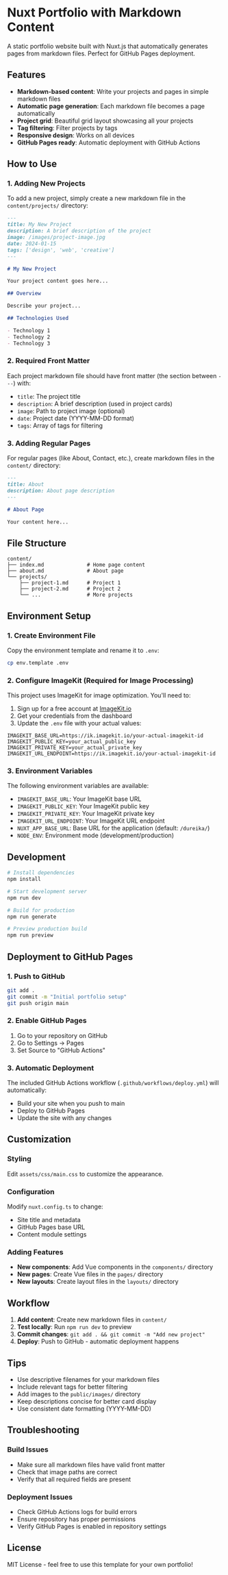 # Nuxt Portfolio with Markdown Content

A static portfolio website built with Nuxt.js that automatically generates pages from markdown files. Perfect for GitHub Pages deployment.

## Features

- **Markdown-based content**: Write your projects and pages in simple markdown files
- **Automatic page generation**: Each markdown file becomes a page automatically
- **Project grid**: Beautiful grid layout showcasing all your projects
- **Tag filtering**: Filter projects by tags
- **Responsive design**: Works on all devices
- **GitHub Pages ready**: Automatic deployment with GitHub Actions

## How to Use

### 1. Adding New Projects

To add a new project, simply create a new markdown file in the `content/projects/` directory:

```markdown
---
title: My New Project
description: A brief description of the project
image: /images/project-image.jpg
date: 2024-01-15
tags: ['design', 'web', 'creative']
---

# My New Project

Your project content goes here...

## Overview

Describe your project...

## Technologies Used

- Technology 1
- Technology 2
- Technology 3
```

### 2. Required Front Matter

Each project markdown file should have front matter (the section between `---`) with:

- `title`: The project title
- `description`: A brief description (used in project cards)
- `image`: Path to project image (optional)
- `date`: Project date (YYYY-MM-DD format)
- `tags`: Array of tags for filtering

### 3. Adding Regular Pages

For regular pages (like About, Contact, etc.), create markdown files in the `content/` directory:

```markdown
---
title: About
description: About page description
---

# About Page

Your content here...
```

## File Structure

```
content/
├── index.md              # Home page content
├── about.md              # About page
└── projects/
    ├── project-1.md      # Project 1
    ├── project-2.md      # Project 2
    └── ...               # More projects
```

## Environment Setup

### 1. Create Environment File

Copy the environment template and rename it to `.env`:

```bash
cp env.template .env
```

### 2. Configure ImageKit (Required for Image Processing)

This project uses ImageKit for image optimization. You'll need to:

1. Sign up for a free account at [ImageKit.io](https://imagekit.io/)
2. Get your credentials from the dashboard
3. Update the `.env` file with your actual values:

```env
IMAGEKIT_BASE_URL=https://ik.imagekit.io/your-actual-imagekit-id
IMAGEKIT_PUBLIC_KEY=your_actual_public_key
IMAGEKIT_PRIVATE_KEY=your_actual_private_key
IMAGEKIT_URL_ENDPOINT=https://ik.imagekit.io/your-actual-imagekit-id
```

### 3. Environment Variables

The following environment variables are available:

- `IMAGEKIT_BASE_URL`: Your ImageKit base URL
- `IMAGEKIT_PUBLIC_KEY`: Your ImageKit public key
- `IMAGEKIT_PRIVATE_KEY`: Your ImageKit private key
- `IMAGEKIT_URL_ENDPOINT`: Your ImageKit URL endpoint
- `NUXT_APP_BASE_URL`: Base URL for the application (default: `/dureika/`)
- `NODE_ENV`: Environment mode (development/production)

## Development

```bash
# Install dependencies
npm install

# Start development server
npm run dev

# Build for production
npm run generate

# Preview production build
npm run preview
```

## Deployment to GitHub Pages

### 1. Push to GitHub

```bash
git add .
git commit -m "Initial portfolio setup"
git push origin main
```

### 2. Enable GitHub Pages

1. Go to your repository on GitHub
2. Go to Settings → Pages
3. Set Source to "GitHub Actions"

### 3. Automatic Deployment

The included GitHub Actions workflow (`.github/workflows/deploy.yml`) will automatically:
- Build your site when you push to main
- Deploy to GitHub Pages
- Update the site with any changes

## Customization

### Styling

Edit `assets/css/main.css` to customize the appearance.

### Configuration

Modify `nuxt.config.ts` to change:
- Site title and metadata
- GitHub Pages base URL
- Content module settings

### Adding Features

- **New components**: Add Vue components in the `components/` directory
- **New pages**: Create Vue files in the `pages/` directory
- **New layouts**: Create layout files in the `layouts/` directory

## Workflow

1. **Add content**: Create new markdown files in `content/`
2. **Test locally**: Run `npm run dev` to preview
3. **Commit changes**: `git add . && git commit -m "Add new project"`
4. **Deploy**: Push to GitHub - automatic deployment happens

## Tips

- Use descriptive filenames for your markdown files
- Include relevant tags for better filtering
- Add images to the `public/images/` directory
- Keep descriptions concise for better card display
- Use consistent date formatting (YYYY-MM-DD)

## Troubleshooting

### Build Issues
- Make sure all markdown files have valid front matter
- Check that image paths are correct
- Verify that all required fields are present

### Deployment Issues
- Check GitHub Actions logs for build errors
- Ensure repository has proper permissions
- Verify GitHub Pages is enabled in repository settings

## License

MIT License - feel free to use this template for your own portfolio!
